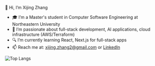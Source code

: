 👋 Hi, I’m Xijing Zhang

- 🎓 I’m a Master's student in Computer Software Engineering at Northeastern University
- 🚗 I’m passionate about full-stack development, AI applications, cloud infrastructure (AWS/Terraform)
- 🔍 I’m currently learning React, Next.js for full-stack apps
- 📫 Reach me at: xijing.zhang2@gmail.com or [LinkedIn](https://www.linkedin.com/in/xijing-zhang-406a80178)

![Top Langs](https://github-readme-stats.vercel.app/api/top-langs/?username=zhangxijing97&layout=compact)

<!---
zhangxijing97/zhangxijing97 is a ✨ special ✨ repository because its `README.md` (this file) appears on your GitHub profile.
You can click the Preview link to take a look at your changes.
--->
